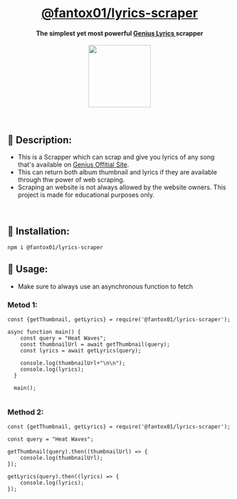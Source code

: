 



<h1 align="center"> <a href="https://github.com/FantoX001/lyrics-scraper">@fantox01/lyrics-scraper </a>
</h1>

<h4 align="center"> The simplest yet most powerful <a href="https://genius.com/">Genius Lyrics </a> scrapper
</h4>

<p align="center">
<a href="https://www.npmjs.com/package/@fantox01/lyrics-scraper">
    <img src="https://upload.wikimedia.org/wikipedia/commons/d/db/Npm-logo.svg" width="140px">
</a>
  
</p>

<br>

## 💠 Description:
- This is a Scrapper which can scrap and give you lyrics of any song that's available on [Genius Offitial Site](https://genius.com/). 
- This can return both album thumbnail and lyrics if they are available through thw power of web scraping.
- Scraping an website is not always allowed by the website owners. This project is made for educational purposes only.

<br>

## 💫 Installation:

```
npm i @fantox01/lyrics-scraper
```

## 🧩 Usage:
- Make sure to always use an asynchronous function to fetch

### Metod 1:

```
const {getThumbnail, getLyrics} = require('@fantox01/lyrics-scraper');

async function main() {
    const query = "Heat Waves";
    const thumbnailUrl = await getThumbnail(query);
    const lyrics = await getLyrics(query);

    console.log(thumbnailUrl+"\n\n");
    console.log(lyrics); 
  }
  
  main();
  
```

### Method 2:

```
const {getThumbnail, getLyrics} = require('@fantox01/lyrics-scraper');

const query = "Heat Waves";

getThumbnail(query).then((thumbnailUrl) => {
    console.log(thumbnailUrl);
});

getLyrics(query).then((lyrics) => {
    console.log(lyrics);
});

```
